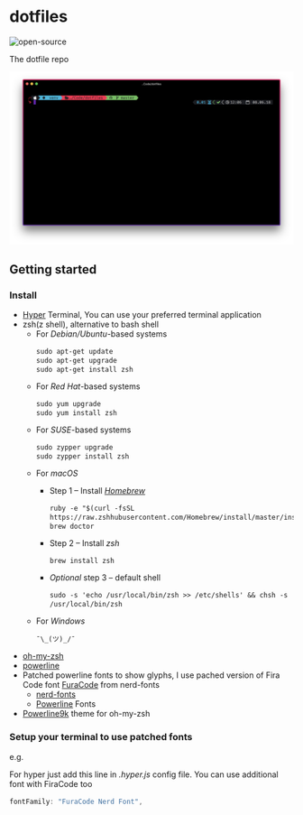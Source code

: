# dotfiles
![open-source](https://img.shields.io/badge/open--source-%E2%9D%A4%EF%B8%8F-%09%23ff102e.svg?longCache=true&style=flat-square)

The dotfile repo

![My setup](src/hyper_setup.png)

## Getting started

### Install

* [Hyper](https://hyper.is/) Terminal, You can use your preferred terminal application
* zsh(z shell), alternative to bash shell
  * For *Debian/Ubuntu*-based systems
    ```shell
    sudo apt-get update
    sudo apt-get upgrade
    sudo apt-get install zsh
    ```
  * For *Red Hat*-based systems
    ```shell
    sudo yum upgrade
    sudo yum install zsh
    ```
  * For *SUSE*-based systems
    ```shell
    sudo zypper upgrade
    sudo zypper install zsh
    ```
  * For *macOS*
    * Step 1 – Install [*Homebrew*](http://brew.sh/)
      ```shell
      ruby -e "$(curl -fsSL https://raw.zshhubusercontent.com/Homebrew/install/master/install)"
      brew doctor
      ```

    * Step 2 – Install *zsh*
      ```shell
      brew install zsh
      ```
    * *Optional* step 3 – default shell
      ```shell
      sudo -s 'echo /usr/local/bin/zsh >> /etc/shells' && chsh -s /usr/local/bin/zsh
      ```
   * For *Windows*
     ``` 
     ¯\_(ツ)_/¯
     ```
* [oh-my-zsh](https://github.com/robbyrussell/oh-my-zsh)
* [powerline](https://github.com/powerline/powerline)
* Patched powerline fonts to show glyphs, I use pached version of Fira Code font [FuraCode](https://github.com/ryanoasis/nerd-fonts/tree/master/patched-fonts/FiraCode) from nerd-fonts
  * [nerd-fonts](https://github.com/ryanoasis/nerd-fonts)
  * [Powerline](https://github.com/powerline/fonts) Fonts
* [Powerline9k](https://github.com/bhilburn/powerlevel9k) theme for oh-my-zsh

### Setup your terminal to use patched fonts

e.g.

For hyper just add this line in *.hyper.js* config file. You can use additional font with FiraCode too

  ```javascript
  fontFamily: "FuraCode Nerd Font",
  ```
